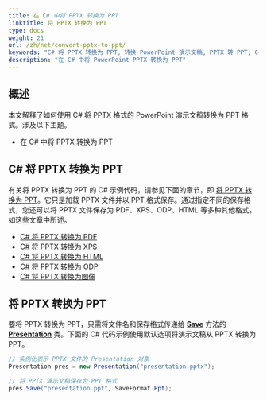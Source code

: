 ```yaml
---
title: 在 C# 中将 PPTX 转换为 PPT
linktitle: 将 PPTX 转换为 PPT
type: docs
weight: 21
url: /zh/net/convert-pptx-to-ppt/
keywords: "C# 将 PPTX 转换为 PPT, 转换 PowerPoint 演示文稿, PPTX 转 PPT, C#, Aspose.Slides"
description: "在 C# 中将 PowerPoint PPTX 转换为 PPT"
---
```


## **概述**

本文解释了如何使用 C# 将 PPTX 格式的 PowerPoint 演示文稿转换为 PPT 格式。涉及以下主题。

- 在 C# 中将 PPTX 转换为 PPT

## **C# 将 PPTX 转换为 PPT**

有关将 PPTX 转换为 PPT 的 C# 示例代码，请参见下面的章节，即 [将 PPTX 转换为 PPT](#convert-pptx-to-ppt)。它只是加载 PPTX 文件并以 PPT 格式保存。通过指定不同的保存格式，您还可以将 PPTX 文件保存为 PDF、XPS、ODP、HTML 等多种其他格式，如这些文章中所述。

- [C# 将 PPTX 转换为 PDF](https://docs.aspose.com/slides/net/convert-powerpoint-to-pdf/)
- [C# 将 PPTX 转换为 XPS](https://docs.aspose.com/slides/net/convert-powerpoint-to-xps/)
- [C# 将 PPTX 转换为 HTML](https://docs.aspose.com/slides/net/convert-powerpoint-to-html/)
- [C# 将 PPTX 转换为 ODP](https://docs.aspose.com/slides/net/save-presentation/)
- [C# 将 PPTX 转换为图像](https://docs.aspose.com/slides/net/convert-powerpoint-to-png/)

## **将 PPTX 转换为 PPT**
要将 PPTX 转换为 PPT，只需将文件名和保存格式传递给 [**Save**](https://reference.aspose.com/slides/net/aspose.slides/presentation/save/) 方法的 [**Presentation**](https://reference.aspose.com/slides/net/aspose.slides/presentation/) 类。下面的 C# 代码示例使用默认选项将演示文稿从 PPTX 转换为 PPT。

```c#
// 实例化表示 PPTX 文件的 Presentation 对象
Presentation pres = new Presentation("presentation.pptx");

// 将 PPTX 演示文稿保存为 PPT 格式
pres.Save("presentation.ppt", SaveFormat.Ppt);
```